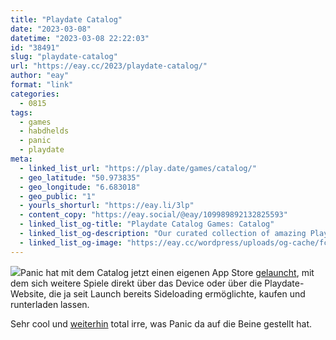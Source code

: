 ```yaml
---
title: "Playdate Catalog"
date: "2023-03-08"
datetime: "2023-03-08 22:22:03"
id: "38491"
slug: "playdate-catalog"
url: "https://eay.cc/2023/playdate-catalog/"
author: "eay"
format: "link"
categories:
  - 0815
tags:
  - games
  - habdhelds
  - panic
  - playdate
meta:
  - linked_list_url: "https://play.date/games/catalog/"
  - geo_latitude: "50.973835"
  - geo_longitude: "6.683018"
  - geo_public: "1"
  - yourls_shorturl: "https://eay.li/3lp"
  - content_copy: "https://eay.social/@eay/109989892132825593"
  - linked_list_og-title: "Playdate Catalog Games: Catalog"
  - linked_list_og-description: "Our curated collection of amazing Playdate things."
  - linked_list_og-image: "https://eay.cc/wordpress/uploads/og-cache/fc3b270abb5ee988883ae5ab4e5af44f.webp"
---
```


![](https://eay.cc/uploads/2023/playdate-catalog.png)Panic hat mit dem Catalog jetzt einen eigenen App Store [gelauncht](https://news.play.date/news/catalog-update-1/), mit dem sich weitere Spiele direkt über das Device oder über die Playdate-Website, die ja seit Launch bereits Sideloading ermöglichte, kaufen und runterladen lassen.

Sehr cool und [weiterhin](https://eay.cc/2019/playdate/) total irre, was Panic da auf die Beine gestellt hat.
